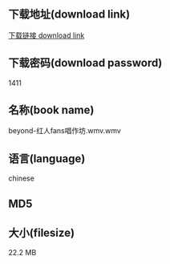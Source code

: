 ## 下载地址(download link)
[下载链接 download link](https://voluble-croquembouche-d321dc.netlify.app/?s=beyond-%E7%BA%A2%E4%BA%BAfans%E5%94%B1%E4%BD%9C%E5%9D%8A.wmv)

## 下载密码(download password)
1411

## 名称(book name)
beyond-红人fans唱作坊.wmv.wmv

## 语言(language)
chinese

## MD5


## 大小(filesize)
22.2 MB
